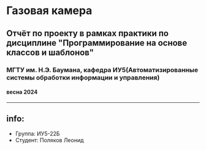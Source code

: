 # Газовая камера
## Отчёт по проекту в рамках практики по дисциплине "Программирование на основе классов и шаблонов"
### МГТУ им. Н.Э. Баумана, кафедра ИУ5(Автоматизированные системы обработки информации и управления)
#### весна 2024

---

## info:
- Группа: ИУ5-22Б
- Студент: Поляков Леонид
